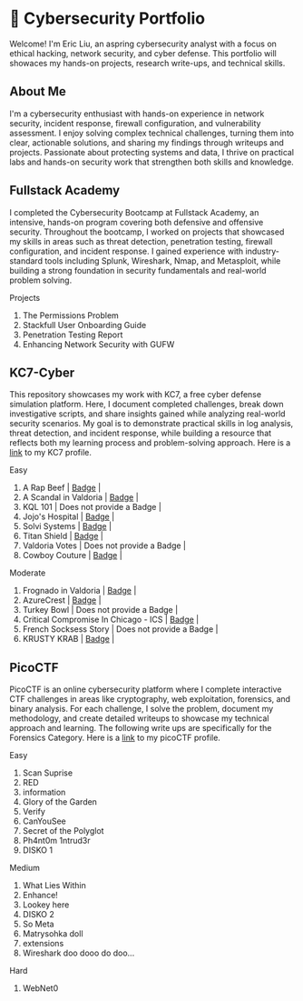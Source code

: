# 📂 Cybersecurity Portfolio
Welcome! I'm Eric Liu, an aspring cybersecurity analyst with a focus on ethical hacking, network security, and cyber defense. This portfolio will showaces my hands-on projects, research write-ups, and technical skills.

## About Me
I'm a cybersecurity enthusiast with hands-on experience in network security, incident response, firewall configuration, and vulnerability assessment. I enjoy solving complex technical challenges, turning them into clear, actionable solutions, and sharing my findings through writeups and projects. Passionate about protecting systems and data, I thrive on practical labs and hands-on security work that strengthen both skills and knowledge.

## Fullstack Academy
I completed the Cybersecurity Bootcamp at Fullstack Academy, an intensive, hands-on program covering both defensive and offensive security. Throughout the bootcamp, I worked on projects that showcased my skills in areas such as threat detection, penetration testing, firewall configuration, and incident response. I gained experience with industry-standard tools including Splunk, Wireshark, Nmap, and Metasploit, while building a strong foundation in security fundamentals and real-world problem solving.

Projects
  01. The Permissions Problem
  02. Stackfull User Onboarding Guide
  03. Penetration Testing Report
  04. Enhancing Network Security with GUFW

## KC7-Cyber
This repository showcases my work with KC7, a free cyber defense simulation platform. Here, I document completed challenges, break down investigative scripts, and share insights gained while analyzing real-world security scenarios. My goal is to demonstrate practical skills in log analysis, threat detection, and incident response, while building a resource that reflects both my learning process and problem-solving approach. Here is a [link](https://kc7cyber.com/profile/277a90a4) to my KC7 profile.

Easy
  01. A Rap Beef | [Badge](https://kc7cyber.com/badges/earned/26512) |
  02. A Scandal in Valdoria | [Badge](https://kc7cyber.com/badges/earned/26524) |
  03. KQL 101 | Does not provide a Badge |
  04. Jojo's Hospital | [Badge](https://kc7cyber.com/badges/earned/26563) |
  05. Solvi Systems | [Badge](https://kc7cyber.com/badges/earned/26569) |
  06. Titan Shield | [Badge](https://kc7cyber.com/badges/earned/26574) |
  07. Valdoria Votes | Does not provide a Badge |
  08. Cowboy Couture | [Badge](https://kc7cyber.com/badges/earned/26561) |

Moderate
  01. Frognado in Valdoria | [Badge](https://kc7cyber.com/badges/earned/26633) |
  02. AzureCrest | [Badge](https://kc7cyber.com/badges/earned/26648) |
  03. Turkey Bowl | Does not provide a Badge |
  04. Critical Compromise In Chicago - ICS | [Badge](https://kc7cyber.com/badges/earned/26661) |
  05. French Socksess Story | Does not provide a Badge |
  06. KRUSTY KRAB | [Badge](https://kc7cyber.com/badges/earned/26747) |

## PicoCTF
PicoCTF is an online cybersecurity platform where I complete interactive CTF challenges in areas like cryptography, web exploitation, forensics, and binary analysis. For each challenge, I solve the problem, document my methodology, and create detailed writeups to showcase my technical approach and learning. The following write ups are specifically for the Forensics Category. Here is a [link](https://play.picoctf.org/users/Ecliu) to my picoCTF profile.

Easy
  01. Scan Suprise
  02. RED
  03. information
  04. Glory of the Garden
  05. Verify
  06. CanYouSee
  07. Secret of the Polyglot
  08. Ph4nt0m 1ntrud3r
  09. DISKO 1

Medium
  01. What Lies Within
  02. Enhance!
  03. Lookey here
  04. DISKO 2
  05. So Meta
  06. Matrysohka doll
  07. extensions
  08. Wireshark doo dooo do doo...

Hard
  01. WebNet0
